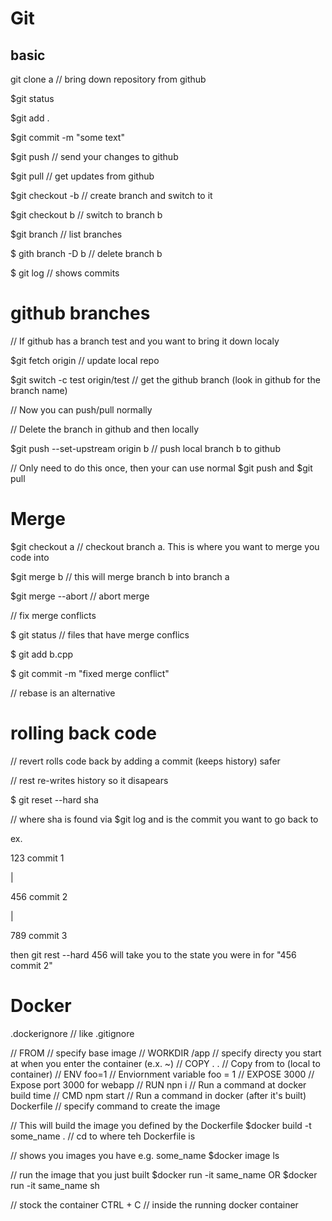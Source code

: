 # Git

## basic
git clone a // bring down repository from github

$git status

$git add .

$git commit -m "some text"

$git push // send your changes to github

$git pull // get updates from github

$git checkout -b // create branch and switch to it

$git checkout b // switch to branch b

$git branch // list branches

$ gith branch -D b // delete branch b

$ git log // shows commits

# github branches

// If github has a branch test and you want to bring it down localy

$git fetch origin // update local repo

$git switch -c test origin/test // get the github branch (look in github for the branch name)

// Now you can push/pull normally

// Delete the branch in github and then locally

$git push --set-upstream origin b // push local branch b to github

// Only need to do this once, then your can use normal $git push and $git pull

# Merge

$git checkout a // checkout branch a. This is where you want to merge you code into

$git merge b // this will merge branch b into branch a

$git merge --abort // abort merge

// fix merge conflicts

$ git status // files that have merge conflics

$ git add b.cpp

$ git commit -m "fixed merge conflict"

// rebase is an alternative

# rolling back code

// revert rolls code back by adding a commit (keeps history) safer

// rest re-writes history so it disapears

$ git reset --hard sha

// where sha is found via $git log and is the commit you want to go back to

ex.

123 commit 1

|

456 commit 2

|

789 commit 3

then git rest --hard 456 will take you to the state you were in for "456 commit 2"

# Docker
.dockerignore // like .gitignore

// FROM // specify base image
// WORKDIR /app // specify directy you start at when you enter the container (e.x. ~)
// COPY . . // Copy from to (local to container)
// ENV foo=1 // Enviornment variable foo = 1
// EXPOSE 3000 // Expose port 3000 for webapp
// RUN npn i // Run a command at docker build time
// CMD npm start // Run a command in docker (after it's built)
Dockerfile // specify command to create the image

// This will build the image you defined by the Dockerfile
$docker build -t some_name . // cd to where teh Dockerfile is

// shows you images you have e.g. some_name
$docker image ls

// run the image that you just built
$docker run -it same_name OR $docker run -it same_name sh

// stock the container
CTRL + C // inside the running docker container
